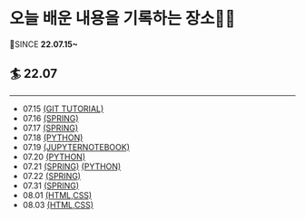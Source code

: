 # 오늘 배운 내용을 기록하는 장소🧐🧐
🙏SINCE **22.07.15~**  
   
## 🏄 22.07
---
* 07.15  [\(GIT TUTORIAL\)](./Git/GIT_TUTORIAL)
* 07.16  [\(SPRING\)](./Spring)
* 07.17  [\(SPRING\)](./Spring)
* 07.18  [\(PYTHON\)](./PYTHON/파이썬.md)
* 07.19  [\(JUPYTERNOTEBOOK\)](./PYTHON/JupyterNotebook.md)
* 07.20  [\(PYTHON\)](./PYTHON/파이썬.md)
* 07.21  [\(SPRING\)](./Spring)  [\(PYTHON\)](./PYTHON/파이썬.md)
* 07.22  [\(SPRING\)](./Spring)
* 07.31  [\(SPRING\)](./Spring)
* 08.01  [\(HTML,CSS)](./Web/HTML,CSS.md)
* 08.03  [\(HTML,CSS)](./Web/HTML,CSS.md)